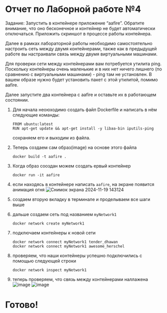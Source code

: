 # Отчет по Лаборной работе №4
Задание:
Запустить в контейнере приложение “aafire”. Обратите внимание, что оно бесконечное и контейнер не будет автоматически отключаться.
Приложить скриншот в процессе работы контейнера.

Далее в рамках лабораторной работы необходимо самостоятельно настроить сеть между двумя контейнерами, также как в предыдущей работе вы настраивали связь между двумя виртуальными машинами.

Для проверки сети между контейнерами вам потребуется утилита ping. Поскольку контейнеры очень маленькие и в них нет ничего лишнего (по сравнению с виртуальными машинами) - ping там не установлен. В вашем образе нужно будет установить пакет с этой утилитой, помимо aafire.

Далее запустите два контейнера с aafire и оставьте их в работающем состоянии.

1. Для начала неоюходимо создать файл Dockerfile и написать в нём следующие команды:
   ```
   FROM ubuntu:latest
   RUN apt-get update && apt-get install -y libaa-bin iputils-ping
   ```
   сохраняем его и выходим из файла.

2. Теперь создаем сам образ(image) на основе этого файла
   ```
   docker build -t aafire .
   ```

3. Когда образ сооздан можем создать ервый контейнер
   ```
   docker run -it aafire
   ```

4. если находясь в контейнере написать `aafire`, на экране появится анимация огня
   ![Снимок экрана 2024-11-19 143124](https://github.com/user-attachments/assets/e457ad6d-bf5b-4ae2-b558-6b6e84356386)

5. создаем вторую вкладку в терминале и проделываем все шаги выше
6. дальше создаем сеть под названием  `myNetwork1`
   ```
   docker network create myNetwork1
   ```

7. подключаем контейнеры к новой сети
   ```
   docker network connect myNetwork1 tender_dhawan
   docker network connect myNetwork1 awesome_herschel
   ```

8. проверяем, что наши контейнеры успешно подключились с помощью следующей строки
   ```
   docker network inspect myNetwork1
   ```

9. теперь проверяем, что связь между контейнерами наллажена
    ![image](https://github.com/user-attachments/assets/4e4f8c9e-7708-4ad4-a84d-c320d468b812)
   ![image](https://github.com/user-attachments/assets/2fc6f8a6-388a-4969-aab4-b4ce50b94de8)
   
# Готово!


   
